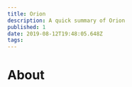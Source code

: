 ```yaml
---
title: Orion
description: A quick summary of Orion
published: 1
date: 2019-08-12T19:48:05.648Z
tags: 
---
```


# About